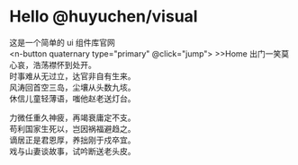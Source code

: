 # Hello @huyuchen/visual

这是一个简单的 ui 组件库官网  
<n-button quaternary type="primary" @click="jump"> >>Home</n-button>
出门一笑莫心哀，浩荡襟怀到处开。  
时事难从无过立，达官非自有生来。  
风涛回首空三岛，尘壤从头数九垓。  
休信儿童轻薄语，嗤他赵老送灯台。

力微任重久神疲，再竭衰庸定不支。  
苟利国家生死以，岂因祸福避趋之。  
谪居正是君恩厚，养拙刚于戍卒宜。  
戏与山妻谈故事，试吟断送老头皮。

<!-- [![An old rock in the desert](./pubilc/npm.png 'Shiprock, New Mexico by Beau Rogers')] -->

<script setup>
import { useRouter } from 'vitepress'
const router = useRouter()
const jump = () => {
router.go('/guild/introduce')
}
// const imgUrl = new URL('/npm.png', import.meta.url).href
</script>
